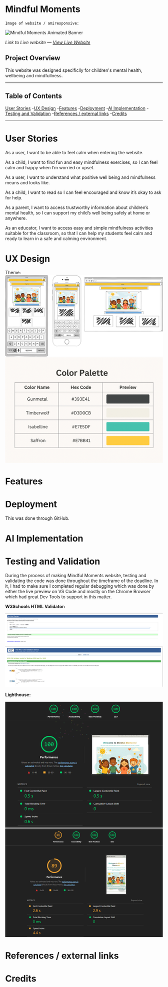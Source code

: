 # **Mindful Moments**

    Image of website / amiresponsive:

   ![Mindful Moments Animated Banner](../mindful-moments/assets/images/animated-banner.gif)  

*Link to Live website — [View Live Website](https://zaenba.github.io/mindful-moments/)*

## **Project Overview**
This website was designed specificlly for children's mental health, wellbeing and mindfullness. 


---

## **Table of Contents**

[User Stories](#user-stories)
-[UX Design](#ux-design)
-[Features](#features)
-[Deployment](#deployment)
-[AI Implementation](#ai-implementation)
-[Testing and Validation](#testing-and-validation)
-[References / external links](#references)
-[Credits](#credits)

---

# User Stories
As a user, I want to be able to feel calm when entering the website.

As a child, I want to find fun and easy mindfulness exercises, so I can feel calm and happy when I’m worried or upset.

As a user, I want to understand what positive well being and mindfulness means and looks like.

As a child, I want to read so I can feel encouraged and know it’s okay to ask for help.

As a parent, I want to access trustworthy information about children’s mental health, so I can support my child’s well being safely at home or anywhere.

As an educator, I want to access easy and simple mindfulness activities suitable for the classroom, so that I can help my students feel calm and ready to learn in a safe and calming environment.

# UX Design
Theme:
![alt text](assets/images/wireframe.png)
![alt text](assets/images/color-palette.png)

# Features

# Deployment
This was done through GitHub. 

# AI Implementation

# Testing and Validation

During the process of making Mindful Moments website, testing and validating the code was done throughout the timeframe of the deadline. In it, I had to make sure I completed regular debugging which was done by either the live preview on VS Code and mostly on the Chrome Browser which had great Dev Tools to support in this matter.

**W3Schools HTML Validator:**

![alt text](assets/images/html-passed.png)
![alt text](assets/images/w3c-css-passed.png)


**Lighthouse:**

![alt text](assets/images/desktop-lighthouse.png)
![alt text](assets/images/mobile-lighthouse.png)


# References / external links

# Credits












